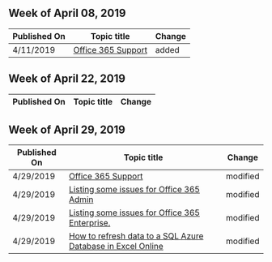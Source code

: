 ﻿<!-- This file is generated automatically each week. Changes made to this file will be overwritten.-->



## Week of April 08, 2019


| Published On |Topic title | Change |
|------|------------|--------|
| 4/11/2019 | [Office 365 Support](/office365/support/index) | added |


## Week of April 22, 2019


| Published On |Topic title | Change |
|------|------------|--------|


## Week of April 29, 2019


| Published On |Topic title | Change |
|------|------------|--------|
| 4/29/2019 | [Office 365 Support](/office365/troubleshoot/index) | modified |
| 4/29/2019 | [Listing some issues for Office 365 Admin](/office365/troubleshoot/admin) | modified |
| 4/29/2019 | [Listing some issues for Office 365 Enterprise.](/office365/troubleshoot/enterprise) | modified |
| 4/29/2019 | [How to refresh data to a SQL Azure Database in Excel Online](/office365/troubleshoot/excel-online-refreshing-data-to-a-sql-azure-database) | modified |
